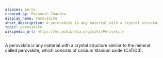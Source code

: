 ```yaml
---
aliases: perov
created_by: Paramesh Chandra
display_name: Perovskite
short_description: A perovskite is any material with a crystal structure similar to the mineral calcium titanium oxide (CaTiO3).
topic: perovskite
wikipedia_url: https://en.wikipedia.org/wiki/Perovskite
---
```

A perovskite is any material with a crystal structure similar to the mineral called perovskite, which consists of calcium titanium oxide (CaTiO3).
